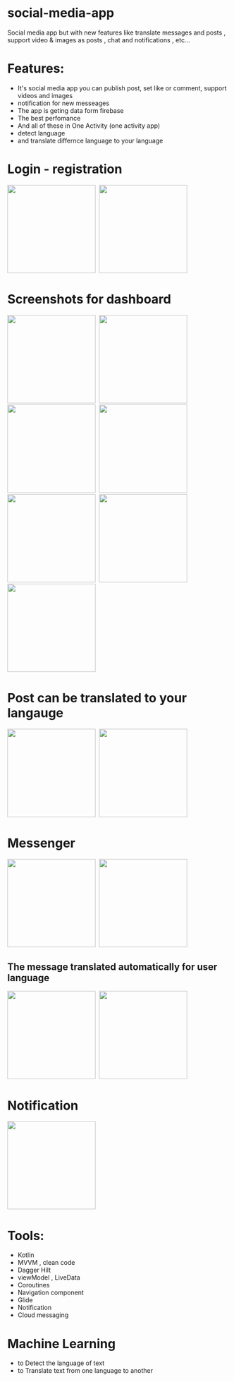 # social-media-app
Social media app but with new features like translate messages and posts , support video &amp; images as posts  , chat and  notifications , etc... 
# Features:
- It's social media app  you can publish post, set like or comment, support videos and images 
- notification for new messeages  
- The app is geting data form firebase 
- The best perfomance 
- And all of these in One Activity  (one activity app)
- detect language 
- and translate differnce language to your language 


# Login - registration 
  <img src="https://user-images.githubusercontent.com/62241386/168599243-a99f54bb-5f5c-46b6-9ff1-7924be49abb3.png" width="200">&nbsp; 
  <img src="https://user-images.githubusercontent.com/62241386/168599251-eef09c1e-8fa3-4b09-9eed-7b293a073091.png" width="200">&nbsp; 
  
  
  # Screenshots for dashboard 
  
  <img src="https://user-images.githubusercontent.com/62241386/168599864-2bd66ae6-c217-4b7a-8b98-b4a4726a576c.png" width="200">&nbsp; 
  <img src="https://user-images.githubusercontent.com/62241386/168599853-cd597c2e-c3e1-441f-9131-1bfbff27dbdd.png" width="200">&nbsp; 
  <img src="https://user-images.githubusercontent.com/62241386/168599842-42a9eeba-a299-41fc-a47a-46bbdd106e54.png" width="200">&nbsp; 
  <img src="https://user-images.githubusercontent.com/62241386/168599867-a6988c7d-cd10-4acc-bda7-342b1d4f1772.png" width="200">&nbsp; 
  <img src="https://user-images.githubusercontent.com/62241386/168599887-860da2f1-f16b-4ad7-89e7-e6c64a69811c.png" width="200">&nbsp; 
  <img src="https://user-images.githubusercontent.com/62241386/168599899-e39652f2-4d0e-4662-bc65-f67eedf95de0.png" width="200">&nbsp;
  <img src="https://user-images.githubusercontent.com/62241386/168599913-b17e8776-defc-4740-847d-632f9dbb8fb7.png" width="200">&nbsp;
    
    
  # Post can be translated to your langauge 
  <img src="https://user-images.githubusercontent.com/62241386/168600950-83df8cc9-acc4-48a2-96dc-e5badbdb6273.png" width="200">&nbsp;
  <img src="https://user-images.githubusercontent.com/62241386/168600946-152699b8-9884-4698-97db-0f17344c3142.png" width="200">&nbsp;


# Messenger 
  <img src="https://user-images.githubusercontent.com/62241386/168601389-842751e1-6d02-46ab-9d6f-7be8e3a54d72.png" width="200">&nbsp;
  <img src="https://user-images.githubusercontent.com/62241386/168601369-807f84e0-b607-41be-8e77-b89a7bd473f6.png" width="200">&nbsp;
  
  ## The message translated automatically for user language 
  <img src="https://user-images.githubusercontent.com/62241386/168601404-2078f821-b625-4df1-bb65-939e13878e67.png" width="200">&nbsp;
  <img src="https://user-images.githubusercontent.com/62241386/168601430-77792a95-d371-428b-9526-e6e1104601b2.jpg" width="200">&nbsp;

  
  # Notification 
  <img src="https://user-images.githubusercontent.com/62241386/168601413-f506f843-56cf-4612-a195-6cdf3e212f39.jpg" width="200">&nbsp;




# Tools:
- Kotlin
- MVVM , clean code
- Dagger Hilt
- viewModel , LiveData
- Coroutines
- Navigation component
- Glide
- Notification 
- Cloud messaging
# Machine Learning
 * to Detect the language of text 
 * to Translate text from one language to another

